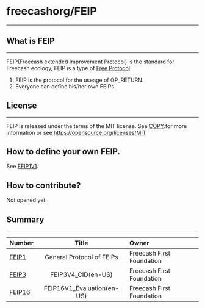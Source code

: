 # freecashorg/FEIP
----------------

## What is FEIP
-------
FEIP(Freecash extended Improvement Protocol) is the standard for Freecash ecology, FEIP is a type of [Free Protocol](https://github.com/freecashorg/FEIP/blob/master/Free_Protocol.md). 

1) FEIP is the protocol for the useage of OP_RETURN.
2) Everyone can define his/her own FEIPs.


## License
-------

FEIP is released under the terms of the MIT license. See
[COPY](https://github.com/freecashorg/FEIP/blob/master/COPYING).for more information or see
https://opensource.org/licenses/MIT

## How to define your own FEIP.
See [FEIP1V1](https://github.com/freecashorg/FEIP/blob/master/FEIP1V6.md).

## How to contribute?
Not opened yet.

## Summary
-------
|Number|Title|Owner|
|:-----|:---:|:----|
|[FEIP1](https://github.com/freecashorg/FEIP/blob/master/FEIP1/FEIP1V6.md)|General Protocol of FEIPs|Freecash First Foundation|
|[FEIP3](https://github.com/freecashorg/FEIP/blob/master/FEIP3/FEIP3V4_doc.md)|FEIP3V4_CID(en-US)|Freecash First Foundation|
|[FEIP16](https://github.com/freecashorg/FEIP/blob/master/FEIP16/FEIP16V1_doc.md)|FEIP16V1_Evaluation(en-US)|Freecash First Foundation|